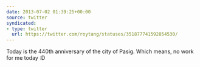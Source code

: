 ```yaml
---
date: 2013-07-02 01:39:25+00:00
source: twitter
syndicated:
- type: twitter
  url: https://twitter.com/roytang/statuses/351877741592854530/
---
```


Today is the 440th anniversary of the city of Pasig. Which means, no work for me today :D